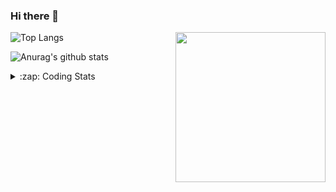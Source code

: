 ### Hi there 👋

<!--
**tao8687/tao8687** is a ✨ _special_ ✨ repository because its `README.md` (this file) appears on your GitHub profile.

Here are some ideas to get you started:

- 🔭 I’m currently working on ...
- 🌱 I’m currently learning ...
- 👯 I’m looking to collaborate on ...
- 🤔 I’m looking for help with ...
- 💬 Ask me about ...
- 📫 How to reach me: ...
- 😄 Pronouns: ...
- ⚡ Fun fact: ...
-->

<img align='right' src="https://media.giphy.com/media/M9gbBd9nbDrOTu1Mqx/giphy.gif" width="240">

  
![Top Langs](https://github-readme-stats.vercel.app/api/top-langs/?username=tao8687&layout=compact&title_color=23238E&text_color=A67D3D)

![Anurag's github stats](https://github-readme-stats.vercel.app/api?username=tao8687&show_icons=true&&text_color=A67D3D&title_color=23238E&show_icons=false&count_private=true&hide=stars)

<details>
  <summary>:zap: Coding Stats</summary>
  <br>
    
<!--START_SECTION:waka-->

```text
From: 13 September 2022 - To: 20 September 2022

Makefile     7 hrs 19 mins   █████████████████░░░░░░░░   67.86 %
C            2 hrs 28 mins   █████▓░░░░░░░░░░░░░░░░░░░   22.98 %
Markdown     29 mins         █░░░░░░░░░░░░░░░░░░░░░░░░   04.50 %
Kconfig      11 mins         ▒░░░░░░░░░░░░░░░░░░░░░░░░   01.73 %
Git Config   6 mins          ▒░░░░░░░░░░░░░░░░░░░░░░░░   01.00 %
Other        6 mins          ▒░░░░░░░░░░░░░░░░░░░░░░░░   00.93 %
```

<!--END_SECTION:waka-->
</details>
